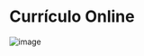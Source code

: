 # Currículo Online

![image](https://user-images.githubusercontent.com/59858943/212570315-3199c0f3-9496-426b-96eb-12e1186bd9a2.png)
